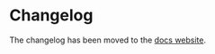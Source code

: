 # Changelog

The changelog has been moved to the [docs website](https://jamiebrynes7.github.io/obsidian-todoist-plugin/docs/changelog).
